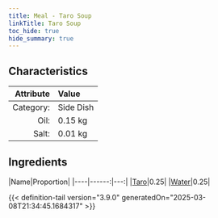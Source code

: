 ```yaml
---
title: Meal - Taro Soup
linkTitle: Taro Soup
toc_hide: true
hide_summary: true
---
```

<!-- This is generated by the MarsSim HelpGenertor, do not edit. -->


## Characteristics

| Attribute   | Value |
|--------:|:------|
|Category:|Side Dish|
|Oil:|0.15 kg|
|Salt:|0.01 kg|

## Ingredients

|Name|Proportion|
|----|------:|---:|
|[Taro](/docs/definitions/resource/taro)|0.25|
|[Water](/docs/definitions/resource/water)|0.25|




{{< definition-tail version="3.9.0" generatedOn="2025-03-08T21:34:45.1684317" >}}

